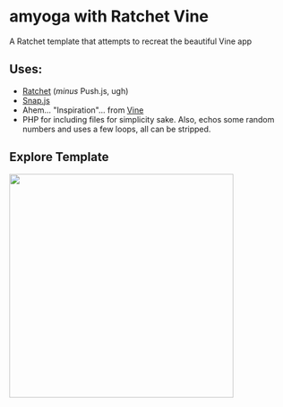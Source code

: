 amyoga with Ratchet Vine
=============

A Ratchet template that attempts to recreat the beautiful Vine app

## Uses:
* [Ratchet](maker.github.com/ratchet/) (*minus* Push.js, ugh)
* [Snap.js](https://github.com/jakiestfu/Snap.js)
* Ahem... "Inspiration"... from [Vine](http://vine.co/)
* PHP for including files for simplicity sake. Also, echos some random numbers and uses a few loops, all can be stripped.

## Explore Template
<img src="http://i.imgur.com/l5se8YZ.png" width="400">
